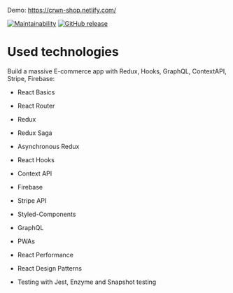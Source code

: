 Demo: https://crwn-shop.netlify.com/

[![Maintainability](https://api.codeclimate.com/v1/badges/fd3d29abddfa76f09368/maintainability)](https://codeclimate.com/github/Shramkoweb/crwn-clothing/maintainability)
[![GitHub release](https://img.shields.io/github/package-json/v/Shramkoweb/crwn-clothing)](https://GitHub.com/Shramkoweb/crwn-clothing)

# Used technologies

Build a massive E-commerce app with Redux, Hooks, GraphQL, ContextAPI, Stripe, Firebase:

- React Basics

- React Router

- Redux

- Redux Saga

- Asynchronous Redux

- React Hooks

- Context API

- Firebase

- Stripe API

- Styled-Components

- GraphQL

- PWAs

- React Performance

- React Design Patterns

- Testing with Jest, Enzyme and Snapshot testing
